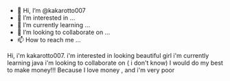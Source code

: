 - 👋 Hi, I’m @kakarotto007
- 👀 I’m interested in ...
- 🌱 I’m currently learning ...
- 💞️ I’m looking to collaborate on ...
- 📫 How to reach me ...

<!---
kakarotto007/kakarotto007 is a ✨ special ✨ repository because its `README.md` (this file) appears on your GitHub profile.
You can click the Preview link to take a look at your changes.
--->
Hi, i'm kakarotto007.
i'm interested in looking beautiful girl
i'm currently learning java
i'm looking to collaborate on ( i don't know)
I would do my best to make money!!!  Because I love money , and i'm very poor
